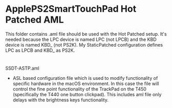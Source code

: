 # ApplePS2SmartTouchPad Hot Patched AML 

This folder contains .aml file should be used with the Hot Patched setup. It's needed because the LPC device is named LPC (not LPCB) and the KBD device is named KBD_ (not PS2K). My StaticPatched configuration defines LPC as LPCB and KBD_ as PS2K.

#

SSDT-ASTP.aml

- ASL based configuration file which is used to modify functionality of specific hardware in the macOS environment. In this case the file will control the fine point functionality of the TrackPad on the T450 (specifically the T440 one button clickpad). This includes aml file only delays with the brightness keys functionality.





